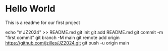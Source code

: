 # Hello World

This is a readme for our first project

echo "# JZ2024" >> README.md
git init
git add README.md
git commit -m "first commit"
git branch -M main
git remote add origin https://github.com/jzilles/JZ2024.git
git push -u origin main